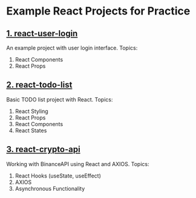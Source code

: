 # Example React Projects for Practice

## [**1. react-user-login**](react-user-login/)
An example project with user login interface. Topics:
1.  React Components
2.  React Props


## [**2. react-todo-list**](react-todo-list/)
Basic TODO list project with React. Topics: 
1. React Styling
2. React Props
3. React Components 
4. React States

## [**3. react-crypto-api**](react-crypto-api/)
Working with BinanceAPI using React and AXIOS. Topics:
1. React Hooks (useState, useEffect)
2. AXIOS
3. Asynchronous Functionality